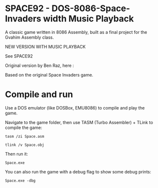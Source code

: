 # SPACE92 - DOS-8086-Space-Invaders width Music Playback
A classic game written in 8086 Assembly, built as a final project for the Gvahim Assembly class.

NEW VERSION WITH MUSIC PLAYBACK

See SPACE92 

Original version by Ben Raz, here :

Based on the original Space Invaders game.

# Compile and run
Use a DOS emulator (like DOSBox, EMU8086) to compile and play the game.

Navigate to the game folder, then use TASM (Turbo Assembler) + TLink to compile the game:

`tasm /zi Space.asm`

`tlink /v Space.obj`

Then run it:

`Space.exe`

You can also run the game with a debug flag to show some debug prints:

`Space.exe -dbg`
